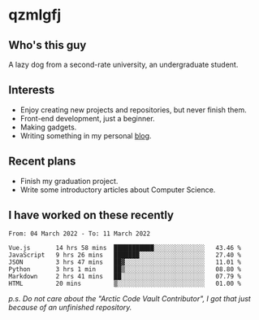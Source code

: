 # qzmlgfj

## Who's this guy

A lazy dog from a second-rate university, an undergraduate student.

## Interests

* Enjoy creating new projects and repositories, but never finish them.
* Front-end development, just a beginner.
* Making gadgets.
* Writing something in my personal [blog](https://blog.qzmlgfj.ml/).

## Recent plans

* Finish my graduation project.
* Write some introductory articles about Computer Science.

<!--
* Try to develop a website for [Anime4KCPP](https://github.com/TianZerL/Anime4KCPP).
* Develop a Markdown renderer which user can customize its css, of course it is GUI-based.~~(If I could finish  it before getting bored)~~
* Work with my [teammates](https://github.com/SWJTU-Lazy-Dogs).
* Find something interests me, as a hobby after finishing my ~~boring~~ homework.
-->

## I have worked on these recently

<!--START_SECTION:waka-->

```text
From: 04 March 2022 - To: 11 March 2022

Vue.js       14 hrs 58 mins  ███████████░░░░░░░░░░░░░░   43.46 %
JavaScript   9 hrs 26 mins   ███████░░░░░░░░░░░░░░░░░░   27.40 %
JSON         3 hrs 47 mins   ██▓░░░░░░░░░░░░░░░░░░░░░░   11.01 %
Python       3 hrs 1 min     ██▒░░░░░░░░░░░░░░░░░░░░░░   08.80 %
Markdown     2 hrs 41 mins   ██░░░░░░░░░░░░░░░░░░░░░░░   07.79 %
HTML         20 mins         ▒░░░░░░░░░░░░░░░░░░░░░░░░   01.00 %
```

<!--END_SECTION:waka-->

*p.s.  Do not care about the "Arctic Code Vault Contributor", I got that just because of an unfinished repository.*

<!--
**qzmlgfj/qzmlgfj** is a ✨ _special_ ✨ repository because its `README.md` (this file) appears on your GitHub profile.

Here are some ideas to get you started:

- 🔭 I’m currently working on ...
- 🌱 I’m currently learning ...
- 👯 I’m looking to collaborate on ...
- 🤔 I’m looking for help with ...
- 💬 Ask me about ...
- 📫 How to reach me: ...
- 😄 Pronouns: ...
- ⚡ Fun fact: ...
-->
